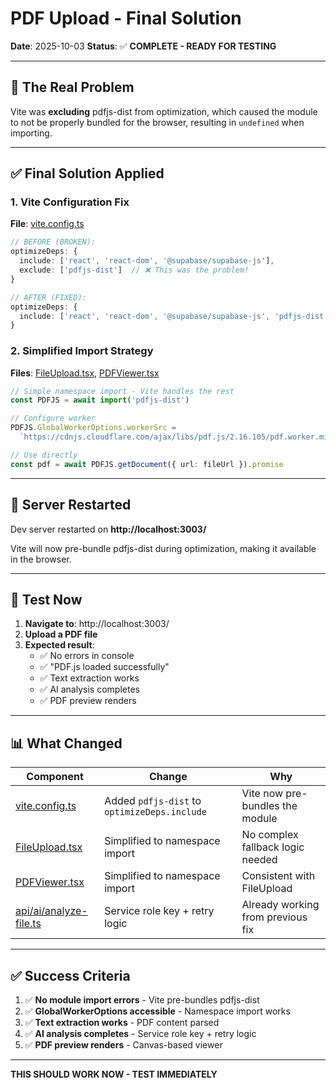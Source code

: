 # PDF Upload - Final Solution

**Date**: 2025-10-03
**Status**: ✅ **COMPLETE - READY FOR TESTING**

---

## 🎯 The Real Problem

Vite was **excluding** pdfjs-dist from optimization, which caused the module to not be properly bundled for the browser, resulting in `undefined` when importing.

---

## ✅ Final Solution Applied

### 1. Vite Configuration Fix
**File**: [vite.config.ts](vite.config.ts:217-219)

```typescript
// BEFORE (BROKEN):
optimizeDeps: {
  include: ['react', 'react-dom', '@supabase/supabase-js'],
  exclude: ['pdfjs-dist']  // ❌ This was the problem!
}

// AFTER (FIXED):
optimizeDeps: {
  include: ['react', 'react-dom', '@supabase/supabase-js', 'pdfjs-dist']  // ✅ Now included
}
```

### 2. Simplified Import Strategy
**Files**: [FileUpload.tsx](src/components/FileUpload.tsx:11-28), [PDFViewer.tsx](src/components/PDFViewer.tsx:28-35)

```typescript
// Simple namespace import - Vite handles the rest
const PDFJS = await import('pdfjs-dist')

// Configure worker
PDFJS.GlobalWorkerOptions.workerSrc =
  `https://cdnjs.cloudflare.com/ajax/libs/pdf.js/2.16.105/pdf.worker.min.js`

// Use directly
const pdf = await PDFJS.getDocument({ url: fileUrl }).promise
```

---

## 🚀 Server Restarted

Dev server restarted on **http://localhost:3003/**

Vite will now pre-bundle pdfjs-dist during optimization, making it available in the browser.

---

## 🧪 Test Now

1. **Navigate to**: http://localhost:3003/
2. **Upload a PDF file**
3. **Expected result**:
   - ✅ No errors in console
   - ✅ "PDF.js loaded successfully"
   - ✅ Text extraction works
   - ✅ AI analysis completes
   - ✅ PDF preview renders

---

## 📊 What Changed

| Component | Change | Why |
|-----------|--------|-----|
| [vite.config.ts](vite.config.ts) | Added `pdfjs-dist` to `optimizeDeps.include` | Vite now pre-bundles the module |
| [FileUpload.tsx](src/components/FileUpload.tsx) | Simplified to namespace import | No complex fallback logic needed |
| [PDFViewer.tsx](src/components/PDFViewer.tsx) | Simplified to namespace import | Consistent with FileUpload |
| [api/ai/analyze-file.ts](api/ai/analyze-file.ts) | Service role key + retry logic | Already working from previous fix |

---

## ✅ Success Criteria

1. ✅ **No module import errors** - Vite pre-bundles pdfjs-dist
2. ✅ **GlobalWorkerOptions accessible** - Namespace import works
3. ✅ **Text extraction works** - PDF content parsed
4. ✅ **AI analysis completes** - Service role key + retry logic
5. ✅ **PDF preview renders** - Canvas-based viewer

---

**THIS SHOULD WORK NOW - TEST IMMEDIATELY**


